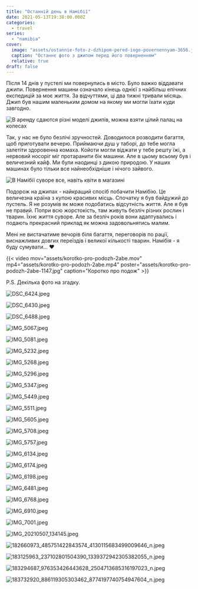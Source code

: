 ```yaml
---
title: "Останній день в Намібії"
date: 2021-05-13T19:38:00.000Z
categories:
  - travel
series:
  - "namibia"
cover:
  image: "assets/ostannie-foto-z-dzhipom-pered-iogo-povernennyam-3656.jpg"
  caption: "Останнє фото з джипом перед його поверненням"
  relative: true
draft: false
---
```


Після 14 днів у пустелі ми повернулись в місто. Було важко віддавати джипи. Повернення машини означало кінець однієї з найбільш епічних експедицій за моє життя. За відчуттями, ці два тижні тривали місяць. Джип був нашим маленьким домом на якому ми могли їхати куди завгодно.

![В аренду сдаются різні моделі джипів, можна взяти цілий палац на колесах](assets/v-arendu-sdayutsya-rizni-modeli-dzhipiv-mozhna-vzyati-tsilii-palats-na-kolesah-acd4.jpg "В аренду сдаются різні моделі джипів, можна взяти цілий палац на колесах")

Так, у нас не було безлічі зручностей. Доводилося розводити багаття, щоб приготувати вечерю. Приймаючи душ у таборі, до тебе могла залетіти здоровенна комаха. Койоти могли віджати у тебе решту їжі, а нервовий носоріг міг протаранити бік машини. Але в цьому всьому був і величезний кайф. Ми були наодинці з дикою природою. У наших машинах було тільки все найнеобхідніше і нічого зайвого.

![В Намібії суворе все, навіть квіти в магазині](assets/v-namibii-suvore-vse-navit-kviti-v-magazini-858e.jpg "В Намібії суворе все, навіть квіти в магазині")

Подорож на джипах - найкращий спосіб побачити Намібію. Це величезна країна з купою красивих місць. Спочатку я був байдужий до пустель. Я не розумів як може подобатись відсутність життя. Але я був не правий. Попри всю жорстокість, там живуть безліч різних рослин і тварин. Їхнє життя суворе. Але за безліч років вони адаптувались і подають прекрасний приклад як можна задовольнятись малим.

Мені не вистачатиме вечорів біля багаття, переговорів по рації, виснажливих довгих переїздів і великої кількості тварин. Намібія - я буду сумувати... ❤️

{{< video mov="assets/korotko-pro-podozh-2abe.mov" mp4="assets/korotko-pro-podozh-2abe.mp4" poster="assets/korotko-pro-podozh-2abe-1147.jpg" caption="Коротко про подож" >}}

P.S. Декілька фото на згадку.

![DSC_6424.jpeg](assets/dsc-6424-7658.jpg)

![DSC_6430.jpeg](assets/dsc-6430-b688.jpg)

![DSC_6488.jpeg](assets/dsc-6488-445f.jpg)

![IMG_5067.jpeg](assets/img-5067-0b14.jpg)

![IMG_5081.jpeg](assets/img-5081-fcc7.jpg)

![IMG_5232.jpeg](assets/img-5232-02ff.jpg)

![IMG_5268.jpeg](assets/img-5268-8db4.jpg)

![IMG_5296.jpeg](assets/img-5296-edb6.jpg)

![IMG_5347.jpeg](assets/img-5347-8e52.jpg)

![IMG_5449.jpeg](assets/img-5449-f120.jpg)

![IMG_5511.jpeg](assets/img-5511-b243.jpg)

![IMG_5605.jpeg](assets/img-5605-a259.jpg)

![IMG_5708.jpeg](assets/img-5708-29fe.jpg)

![IMG_5757.jpeg](assets/img-5757-ea6f.jpg)

![IMG_6134.jpeg](assets/img-6134-47ef.jpg)

![IMG_6174.jpeg](assets/img-6174-4498.jpg)

![IMG_6198.jpeg](assets/img-6198-af78.jpg)

![IMG_6481.jpeg](assets/img-6481-66ef.jpg)

![IMG_6768.jpeg](assets/img-6768-5a47.jpg)

![IMG_6910.jpeg](assets/img-6910-6b9d.jpg)

![IMG_7001.jpeg](assets/img-7001-78bd.jpg)

![IMG_20210507_134145.jpeg](assets/img-20210507-134145-34b1.jpg)

![182660973_485751422843574_4130115683499009646_n.jpeg](assets/182660973-485751422843574-4130115683499009646-n-f79c.jpg)

![183125963_237102801504390_1339372942305382055_n.jpeg](assets/183125963-237102801504390-1339372942305382055-n-48c0.jpg)

![183294687_976353426443628_2504713685316197023_n.jpeg](assets/183294687-976353426443628-2504713685316197023-n-f566.jpg)

![183732920_886119305303462_8774197740754947604_n.jpeg](assets/183732920-886119305303462-8774197740754947604-n-b065.jpg)

